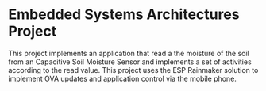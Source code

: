# Embedded Systems Architectures Project
This project implements an application that read a the moisture of the soil from an Capacitive Soil Moisture Sensor and implements a set of activities according to the read value.
This project uses the ESP Rainmaker solution to implement OVA updates and application control via the mobile phone.
